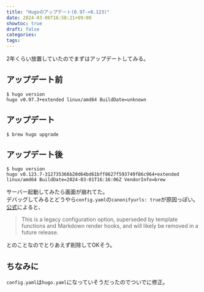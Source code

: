 ```yaml
---
title: "Hugoのアップデート(0.97->0.123)"
date: 2024-03-06T16:58:21+09:00
showtoc: true
draft: false
categories:
tags: 
---
```


2年くらい放置していたのでまずはアップデートしてみる。

## アップデート前

```shell
$ hugo version
hugo v0.97.3+extended linux/amd64 BuildDate=unknown
```

## アップデート

```shell
$ brew hugo upgrade
```

## アップデート後

```
$ hugo version
hugo v0.123.7-312735366b20d64bd61bff8627f593749f86c964+extended linux/amd64 BuildDate=2024-03-01T16:16:06Z VendorInfo=brew
```

サーバー起動してみたら画面が崩れてた。  
デバッグしてみるとどうやら`config.yaml`の`canonifyurls: true`が原因っぽい。
[公式](https://gohugo.io/content-management/urls/#canonical-urls)によると、

>This is a legacy configuration option, superseded by template functions and Markdown render hooks, and will likely be removed in a future release.

とのことなのでとりあえず削除してOKそう。

## ちなみに
`config.yaml`は`hugo.yaml`になっていそうだったのでついでに修正。
